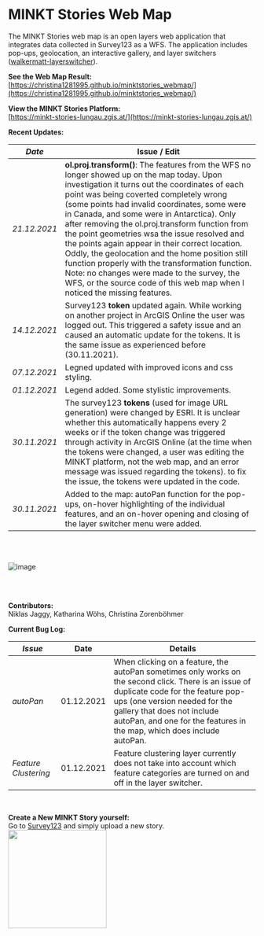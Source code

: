 # MINKT Stories Web Map

The MINKT Stories web map is an open layers web application that integrates data collected in Survey123 as a WFS. The application includes pop-ups, geolocation, an interactive gallery, and layer switchers ([walkermatt-layerswitcher](https://github.com/walkermatt/ol-layerswitcher)).

**See the Web Map Result:** <br/>
[https://christina1281995.github.io/minktstories_webmap/](https://christina1281995.github.io/minktstories_webmap/)

**View the MINKT Stories Platform:** <br/>
[https://minkt-stories-lungau.zgis.at/](https://minkt-stories-lungau.zgis.at/)

**Recent Updates:** <br/>

| _Date_  | Issue / Edit |
| ------------- | ------------- |
| _21.12.2021_  | **ol.proj.transform()**: The features from the WFS no longer showed up on the map today. Upon investigation it turns out the coordinates of each point was being coverted completely wrong (some points had invalid coordinates, some were in Canada, and some were in Antarctica). Only after removing the ol.proj.transform function from the point geometries wsa the issue resolved and the points again appear in their correct location. Oddly, the geolocation and the home position still function properly with the transformation function. Note: no changes were made to the survey, the WFS, or the source code of this web map when I noticed the missing features.  | 
| _14.12.2021_  | Survey123 **token** updated again. While working on another project in ArcGIS Online the user was logged out. This triggered a safety issue and an caused an automatic update for the tokens. It is the same issue as experienced before (30.11.2021). |
| _07.12.2021_  | Legned updated with improved icons and css styling. |
| _01.12.2021_  | Legend added. Some stylistic improvements. |
| _30.11.2021_  | The survey123 **tokens** (used for image URL generation) were changed by ESRI. It is unclear whether this automatically happens every 2 weeks or if the token change was triggered through activity in ArcGIS Online (at the time when the tokens were changed, a user was editing the MINKT platform, not the web map, and an error message was issued regarding the tokens). to fix the issue, the tokens were updated in the code.  |
|  _30.11.2021_  | Added to the map: autoPan function for the pop-ups, on-hover highlighting of the individual features, and an on-hover opening and closing of the layer switcher menu were added.  |

<br/>
<br/>

![image](https://user-images.githubusercontent.com/81073205/143590945-9ffa7b3e-0f4c-4597-8e14-29defc484a87.png)

<br/>
<br/>

**Contributors:** <br/>
Niklas Jaggy, Katharina Wöhs, Christina Zorenböhmer

**Current Bug Log:** <br/>

| _Issue_  | Date | Details |
| ------------- | ------------- | ------------- |
| _autoPan_  | 01.12.2021 | When clicking on a feature, the autoPan sometimes only works on the second click. There is an issue of duplicate code for the feature pop-ups (one version needed for the gallery that does not include autoPan, and one for the features in the map, which does include autoPan. |
|  _Feature Clustering_  | 01.12.2021 | Feature clustering layer currently does not take into account which feature categories are turned on and off in the layer switcher.  |

<br/>

**Create a New MINKT Story yourself:** <br/>
Go to [Survey123](https://survey123.arcgis.com/share/b6e023860648421f832ce0e93ad14aec) and simply upload a new story. <br/>
<img align="center" src="https://user-images.githubusercontent.com/81073205/144023964-5ae8c0b1-2d0c-480d-9278-e644319403a5.png" width="200" height="200">

